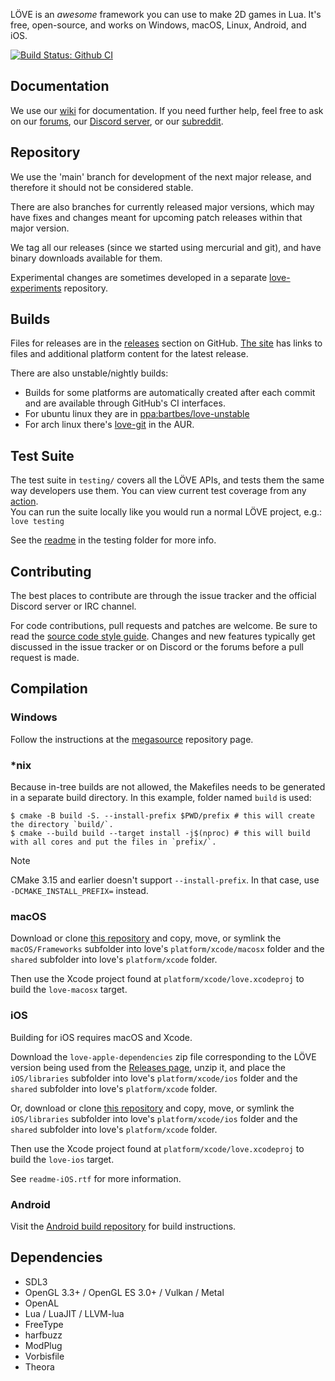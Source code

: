 LÖVE is an *awesome* framework you can use to make 2D games in Lua. It's free, open-source, and works on Windows, macOS, Linux, Android, and iOS.

[![Build Status: Github CI](https://github.com/love2d/love/workflows/continuous-integration/badge.svg)](https://github.com/love2d/love/actions?query=workflow%3Acontinuous-integration)

Documentation
-------------

We use our [wiki][wiki] for documentation.
If you need further help, feel free to ask on our [forums][forums], our [Discord server][discord], or our [subreddit][subreddit].

Repository
----------

We use the 'main' branch for development of the next major release, and therefore it should not be considered stable.

There are also branches for currently released major versions, which may have fixes and changes meant for upcoming patch releases within that major version.

We tag all our releases (since we started using mercurial and git), and have binary downloads available for them.

Experimental changes are sometimes developed in a separate [love-experiments][love-experiments] repository.

Builds
------

Files for releases are in the [releases][releases] section on GitHub. [The site][site] has links to files and additional platform content for the latest release.

There are also unstable/nightly builds:

- Builds for some platforms are automatically created after each commit and are available through GitHub's CI interfaces.
- For ubuntu linux they are in [ppa:bartbes/love-unstable][unstableppa]
- For arch linux there's [love-git][aur] in the AUR.

Test Suite
----------

The test suite in `testing/` covers all the LÖVE APIs, and tests them the same way developers use them. You can view current test coverage from any [action][workflows].  
You can run the suite locally like you would run a normal LÖVE project, e.g.:  
`love testing`

See the [readme][testsuite] in the testing folder for more info.  

Contributing
------------

The best places to contribute are through the issue tracker and the official Discord server or IRC channel.

For code contributions, pull requests and patches are welcome. Be sure to read the [source code style guide][codestyle].
Changes and new features typically get discussed in the issue tracker or on Discord or the forums before a pull request is made.

Compilation
-----------

### Windows
Follow the instructions at the [megasource][megasource] repository page.

### *nix
Because in-tree builds are not allowed, the Makefiles needs to be generated in a separate build directory. In this example, folder named `build` is used:

	$ cmake -B build -S. --install-prefix $PWD/prefix # this will create the directory `build/`.
	$ cmake --build build --target install -j$(nproc) # this will build with all cores and put the files in `prefix/`.

> [!NOTE]  
> CMake 3.15 and earlier doesn't support `--install-prefix`. In that case, use `-DCMAKE_INSTALL_PREFIX=` instead.

### macOS
Download or clone [this repository][dependencies-apple] and copy, move, or symlink the `macOS/Frameworks` subfolder into love's `platform/xcode/macosx` folder and the `shared` subfolder into love's `platform/xcode` folder.

Then use the Xcode project found at `platform/xcode/love.xcodeproj` to build the `love-macosx` target.

### iOS
Building for iOS requires macOS and Xcode.

Download the `love-apple-dependencies` zip file corresponding to the LÖVE version being used from the [Releases page][dependencies-ios],
unzip it, and place the `iOS/libraries` subfolder into love's `platform/xcode/ios` folder and the `shared` subfolder into love's `platform/xcode` folder.

Or, download or clone [this repository][dependencies-apple] and copy, move, or symlink the `iOS/libraries` subfolder into love's `platform/xcode/ios` folder and the `shared` subfolder into love's `platform/xcode` folder.

Then use the Xcode project found at `platform/xcode/love.xcodeproj` to build the `love-ios` target.

See `readme-iOS.rtf` for more information.

### Android
Visit the [Android build repository][android-repository] for build instructions.

Dependencies
------------

- SDL3
- OpenGL 3.3+ / OpenGL ES 3.0+ / Vulkan / Metal
- OpenAL
- Lua / LuaJIT / LLVM-lua
- FreeType
- harfbuzz
- ModPlug
- Vorbisfile
- Theora

[site]: https://love2d.org
[wiki]: https://love2d.org/wiki
[forums]: https://love2d.org/forums
[discord]: https://discord.gg/rhUets9
[subreddit]: https://www.reddit.com/r/love2d
[dependencies-apple]: https://github.com/love2d/love-apple-dependencies
[dependencies-ios]: https://github.com/love2d/love/releases
[megasource]: https://github.com/love2d/megasource
[unstableppa]: https://launchpad.net/~bartbes/+archive/love-unstable
[aur]: https://aur.archlinux.org/packages/love-git
[love-experiments]: https://github.com/slime73/love-experiments
[codestyle]: https://love2d.org/wiki/Code_Style
[android-repository]: https://github.com/love2d/love-android
[releases]: https://github.com/love2d/love/releases
[testsuite]: https://github.com/love2d/love/tree/main/testing
[workflows]: https://github.com/love2d/love/actions/workflows/main.yml?query=branch%3Amain
